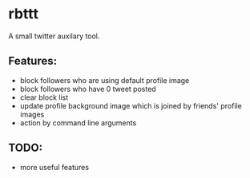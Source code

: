 # rbttt
A small twitter auxilary tool.

Features:
----

- block followers who are using default profile image
- block followers who have 0 tweet posted
- clear block list
- update profile background image which is joined by friends' profile images
- action by command line arguments

TODO:
----

- more useful features